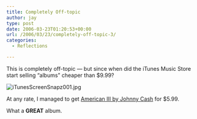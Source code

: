 ```yaml
---
title: Completely Off-topic
author: jay
type: post
date: 2006-03-23T01:20:53+00:00
url: /2006/03/23/completely-off-topic-3/
categories:
  - Reflections

---
```

This is completely off-topic — but since when did the iTunes Music Store start selling “albums” cheaper than $9.99?

![iTunesScreenSnapz001.jpg][1]

At any rate, I managed to get [American III by Johnny Cash][2] for $5.99.

What a **GREAT** album.

 [1]: https://cdn.rambleon.org/migrate/2006/03/iTunesScreenSnapz001.jpg
 [2]: http://phobos.apple.com/WebObjects/MZStore.woa/wa/viewAlbum?id=3485621&s=143441